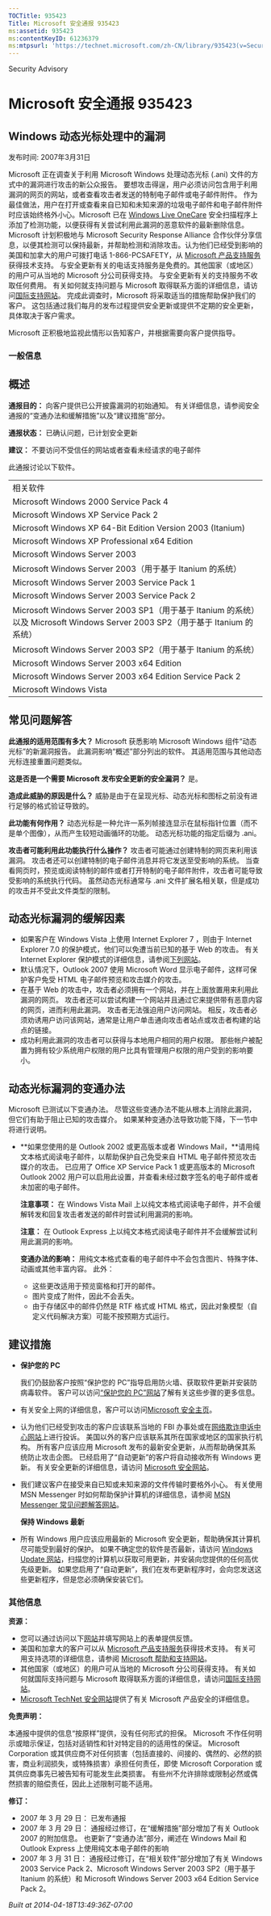 ```yaml
---
TOCTitle: 935423
Title: Microsoft 安全通报 935423
ms:assetid: 935423
ms:contentKeyID: 61236379
ms:mtpsurl: 'https://technet.microsoft.com/zh-CN/library/935423(v=Security.10)'
---
```


Security Advisory

Microsoft 安全通报 935423
=========================

Windows 动态光标处理中的漏洞
----------------------------

发布时间: 2007年3月31日

Microsoft 正在调查关于利用 Microsoft Windows 处理动态光标 (.ani) 文件的方式中的漏洞进行攻击的新公众报告。 要想攻击得逞，用户必须访问包含用于利用漏洞的网页的网站，或者查看攻击者发送的特制电子邮件或电子邮件附件。
作为最佳做法，用户在打开或查看来自已知和未知来源的垃圾电子邮件和电子邮件附件时应该始终格外小心。Microsoft 已在 [Windows Live OneCare](http://safety.live.com/) 安全扫描程序上添加了检测功能，以便获得有关尝试利用此漏洞的恶意软件的最新删除信息。Microsoft 计划积极地与 Microsoft Security Response Alliance 合作伙伴分享信息，以便其检测可以保持最新，并帮助检测和消除攻击。认为他们已经受到影响的美国和加拿大的用户可拨打电话 1-866-PCSAFETY，从 [Microsoft 产品支持服务](http://go.microsoft.com/fwlink/?linkid=21131)获得技术支持。 与安全更新有关的电话支持服务是免费的。其他国家（或地区）的用户可从当地的 Microsoft 分公司获得支持。 与安全更新有关的支持服务不收取任何费用。 有关如何就支持问题与 Microsoft 取得联系方面的详细信息，请访问[国际支持网站](http://go.microsoft.com/fwlink/?linkid=21155)。
完成此调查时，Microsoft 将采取适当的措施帮助保护我们的客户。 这包括通过我们每月的发布过程提供安全更新或提供不定期的安全更新，具体取决于客户需求。

Microsoft 正积极地监视此情形以告知客户，并根据需要向客户提供指导。

### 一般信息

概述
----

<span></span>
**通报目的：** 向客户提供已公开披露漏洞的初始通知。 有关详细信息，请参阅安全通报的“变通办法和缓解措施”以及“建议措施”部分。

**通报状态：** 已确认问题，已计划安全更新

**建议：** 不要访问不受信任的网站或者查看未经请求的电子邮件

此通报讨论以下软件。

|                                                                                                                               |
|-------------------------------------------------------------------------------------------------------------------------------|
| 相关软件                                                                                                                      |
| Microsoft Windows 2000 Service Pack 4                                                                                         |
| Microsoft Windows XP Service Pack 2                                                                                           |
| Microsoft Windows XP 64-Bit Edition Version 2003 (Itanium)                                                                    |
| Microsoft Windows XP Professional x64 Edition                                                                                 |
| Microsoft Windows Server 2003                                                                                                 |
| Microsoft Windows Server 2003（用于基于 Itanium 的系统）                                                                      |
| Microsoft Windows Server 2003 Service Pack 1                                                                                  |
| Microsoft Windows Server 2003 Service Pack 2                                                                                  |
| Microsoft Windows Server 2003 SP1（用于基于 Itanium 的系统）以及 Microsoft Windows Server 2003 SP2（用于基于 Itanium 的系统） |
| Microsoft Windows Server 2003 SP2（用于基于 Itanium 的系统）                                                                  |
| Microsoft Windows Server 2003 x64 Edition                                                                                     |
| Microsoft Windows Server 2003 x64 Edition Service Pack 2                                                                      |
| Microsoft Windows Vista                                                                                                       |

常见问题解答
------------

<span></span>
**此通报的适用范围有多大？**
Microsoft 获悉影响 Microsoft Windows 组件“动态光标”的新漏洞报告。 此漏洞影响“概述”部分列出的软件。 其适用范围与其他动态光标连接重置问题类似。

**这是否是一个需要 Microsoft 发布安全更新的安全漏洞？**
是。

**造成此威胁的原因是什么？**
威胁是由于在呈现光标、动态光标和图标之前没有进行足够的格式验证导致的。

**此功能有何作用？**
动态光标是一种允许一系列帧接连显示在鼠标指针位置（而不是单个图像），从而产生较短动画循环的功能。 动态光标功能的指定后缀为 .ani。

**攻击者可能利用此功能执行什么操作？**
攻击者可能通过创建特制的网页来利用该漏洞。 攻击者还可以创建特制的电子邮件消息并将它发送至受影响的系统。 当查看网页时，预览或阅读特制的邮件或者打开特制的电子邮件附件，攻击者可能导致受影响的系统执行代码。 虽然动态光标通常与 .ani 文件扩展名相关联，但是成功的攻击并不受此文件类型的限制。

动态光标漏洞的缓解因素
----------------------

<span></span>
-   如果客户在 Windows Vista 上使用 Internet Explorer 7 ，则由于 Internet Explorer 7.0 的保护模式，他们可以免遭当前已知的基于 Web 的攻击。 有关 Internet Explorer 保护模式的详细信息，请参阅[下列网站](http://www.microsoft.com/windows/products/windowsvista/features/details/ie7protectedmode.mspx)。
-   默认情况下，Outlook 2007 使用 Microsoft Word 显示电子邮件，这样可保护客户免受 HTML 电子邮件预览和攻击媒介的攻击。
-   在基于 Web 的攻击中，攻击者必须拥有一个网站，并在上面放置用来利用此漏洞的网页。 攻击者还可以尝试构建一个网站并且通过它来提供带有恶意内容的网页，进而利用此漏洞。 攻击者无法强迫用户访问网站。 相反，攻击者必须劝诱用户访问该网站，通常是让用户单击通向攻击者站点或攻击者构建的站点的链接。
-   成功利用此漏洞的攻击者可以获得与本地用户相同的用户权限。 那些帐户被配置为拥有较少系统用户权限的用户比具有管理用户权限的用户受到的影响要小。

动态光标漏洞的变通办法
----------------------

<span></span>
Microsoft 已测试以下变通办法。 尽管这些变通办法不能从根本上消除此漏洞，但它们有助于阻止已知的攻击媒介。 如果某种变通办法导致功能下降，下一节中将进行说明。

-   **如果您使用的是 Outlook 2002 或更高版本或者 Windows Mail，**请用纯文本格式阅读电子邮件，以帮助保护自己免受来自 HTML 电子邮件预览攻击媒介的攻击。
    已应用了 Office XP Service Pack 1 或更高版本的 Microsoft Outlook 2002 用户可以启用此设置，并查看未经过数字签名的电子邮件或者未加密的电子邮件。

    **注意事项：** 在 Windows Vista Mail 上以纯文本格式阅读电子邮件，并不会缓解转发和回复攻击者发送的邮件时尝试利用漏洞的影响。

    **注意：** 在 Outlook Express 上以纯文本格式阅读电子邮件并不会缓解尝试利用此漏洞的影响。

    **变通办法的影响：** 用纯文本格式查看的电子邮件中不会包含图片、特殊字体、动画或其他丰富内容。 此外：

    -   这些更改适用于预览窗格和打开的邮件。
    -   图片变成了附件，因此不会丢失。
    -   由于存储区中的邮件仍然是 RTF 格式或 HTML 格式，因此对象模型（自定义代码解决方案）可能不按预期方式运行。

建议措施
--------

<span></span>
-   **保护您的 PC**

    我们仍鼓励客户按照“保护您的 PC”指导启用防火墙、获取软件更新并安装防病毒软件。 客户可以访问[“保护您的 PC”网站](http://www.microsoft.com/athome/security/default.mspx)了解有关这些步骤的更多信息。

-   有关安全上网的详细信息，客户可以访问[Microsoft 安全主页](http://www.microsoft.com/security)。
-   认为他们已经受到攻击的客户应该联系当地的 FBI 办事处或在[网络欺诈申诉中心网站](http://go.microsoft.com/fwlink/?linkid=79545)上进行投诉。 美国以外的客户应该联系其所在国家或地区的国家执行机构。
    所有客户应该应用 Microsoft 发布的最新安全更新，从而帮助确保其系统防止攻击企图。 已经启用了“自动更新”的客户将自动接收所有 Windows 更新。 有关安全更新的详细信息，请访问 [Microsoft 安全网站](http://www.microsoft.com/technet/security/)。
-   我们建议客户在接受来自已知或未知来源的文件传输时要格外小心。 有关使用 MSN Messenger 时如何帮助保护计算机的详细信息，请参阅 [MSN Messenger 常见问题解答网站](http://messenger.msn.com/help)。

    **保持 Windows 最新**

-   所有 Windows 用户应该应用最新的 Microsoft 安全更新，帮助确保其计算机尽可能受到最好的保护。 如果不确定您的软件是否最新，请访问 [Windows Update 网站](http://windowsupdate.microsoft.com/)，扫描您的计算机以获取可用更新，并安装向您提供的任何高优先级更新。 如果您启用了“自动更新”，我们在发布更新程序时，会向您发送这些更新程序，但是您必须确保安装它们。

### 其他信息

**资源：**

-   您可以通过访问以下[网站](https://support.microsoft.com/common/survey.aspx?scid=sw;en;1257&amp;showpage=1&amp;ws=technet&amp;sd=tech)并填写网站上的表单提供反馈。
-   美国和加拿大的客户可以从 [Microsoft 产品支持服务](http://go.microsoft.com/fwlink/?linkid=21131)获得技术支持。 有关可用支持选项的详细信息，请参阅 [Microsoft 帮助和支持网站](http://support.microsoft.com/default.aspx?ln=zh-cn)。
-   其他国家（或地区）的用户可从当地的 Microsoft 分公司获得支持。 有关如何就国际支持问题与 Microsoft 取得联系方面的详细信息，请访问[国际支持网站](http://go.microsoft.com/fwlink/?linkid=21155)。
-   [Microsoft TechNet 安全网站](http://go.microsoft.com/fwlink/?linkid=21132)提供了有关 Microsoft 产品安全的详细信息。

**免责声明：**

本通报中提供的信息“按原样”提供，没有任何形式的担保。 Microsoft 不作任何明示或暗示保证，包括对适销性和针对特定目的的适用性的保证。 Microsoft Corporation 或其供应商不对任何损害（包括直接的、间接的、偶然的、必然的损害，商业利润损失，或特殊损害）承担任何责任，即使 Microsoft Corporation 或其供应商事先已被告知有可能发生此类损害。 有些州不允许排除或限制必然或偶然损害的赔偿责任，因此上述限制可能不适用。

**修订：**

-   2007 年 3 月 29 日： 已发布通报
-   2007 年 3 月 29 日： 通报经过修订，在“缓解措施”部分增加了有关 Outlook 2007 的附加信息。 也更新了“变通办法”部分，阐述在 Windows Mail 和 Outlook Express 上使用纯文本电子邮件的影响
-   2007 年 3 月 31 日： 通报经过修订，在“相关软件”部分增加了有关 Windows 2003 Service Pack 2、Microsoft Windows Server 2003 SP2（用于基于 Itanium 的系统）和 Microsoft Windows Server 2003 x64 Edition Service Pack 2。

*Built at 2014-04-18T13:49:36Z-07:00*
